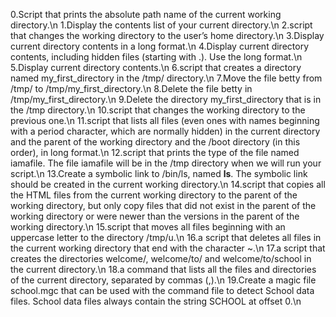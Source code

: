0.Script that prints the absolute path name of the current working directory.\n
1.Display the contents list of your current directory.\n
2.script that changes the working directory to the user’s home directory.\n
3.Display current directory contents in a long format.\n
4.Display current directory contents, including hidden files (starting with .). Use the long format.\n
5.Display current directory contents.\n
6.script that creates a directory named my_first_directory in the /tmp/ directory.\n
7.Move the file betty from /tmp/ to /tmp/my_first_directory.\n
8.Delete the file betty in /tmp/my_first_directory.\n
9.Delete the directory my_first_directory that is in the /tmp directory.\n
10.script that changes the working directory to the previous one.\n
11.script that lists all files (even ones with names beginning with a period character, which are normally hidden) in the current directory and the parent of the working directory and the /boot directory (in this order), in long format.\n
12.script that prints the type of the file named iamafile. The file iamafile will be in the /tmp directory when we will run your script.\n
13.Create a symbolic link to /bin/ls, named __ls__. The symbolic link should be created in the current working directory.\n
14.script that copies all the HTML files from the current working directory to the parent of the working directory, but only copy files that did not exist in the parent of the working directory or were newer than the versions in the parent of the working directory.\n
15.script that moves all files beginning with an uppercase letter to the directory /tmp/u.\n
16.a script that deletes all files in the current working directory that end with the character ~.\n
17.a script that creates the directories welcome/, welcome/to/ and welcome/to/school in the current directory.\n
18.a command that lists all the files and directories of the current directory, separated by commas (,).\n
19.Create a magic file school.mgc that can be used with the command file to detect School data files. School data files always contain the string SCHOOL at offset 0.\n
